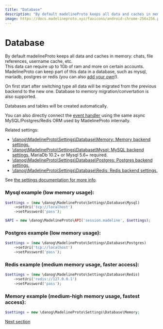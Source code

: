```yaml
---
title: "Database"
description: "By default madelineProto keeps all data and caches in memory: chats, file references, username cache, etc.  "
image: https://docs.madelineproto.xyz/favicons/android-chrome-256x256.png
---
```

# Database

By default madelineProto keeps all data and caches in memory: chats, file references, username cache, etc.  
This data can require up to 1Gb of ram and more on certain accounts.  
MadelineProto can keep part of this data in a database, such as mysql, mariadb, postgres or redis (you can also [add your own](https://github.com/danog/MadelineProto/tree/master/src/danog/MadelineProto/Db)!).   

On first start after switching type all data will be migrated from the previous backend to the new one. 
Database to memory migration/convertation is also supported.

Databases and tables will be created automatically.  

You can also directly connect the [event handler](/docs/UPDATES.html#built-in-database-driver) using the same async MySQL/Postgres/Redis ORM used by MadelineProto internally.  

Related settings:  
* [\danog\MadelineProto\Settings\Database\Memory: Memory backend settings.](../PHP/danog/MadelineProto/Settings/Database/Memory.md)
* [\danog\MadelineProto\Settings\Database\Mysql: MySQL backend settings.](../PHP/danog/MadelineProto/Settings/Database/Mysql.md) MariaDb 10.2+ or Mysql 5.6+ required.
* [\danog\MadelineProto\Settings\Database\Postgres: Postgres backend settings.](../PHP/danog/MadelineProto/Settings/Database/Postgres.md)
* [\danog\MadelineProto\Settings\Database\Redis: Redis backend settings.](../PHP/danog/MadelineProto/Settings/Database/Redis.md)

See [the settings documentation for more info](SETTINGS.md).  

### Mysql example (low memory usage):

```php
$settings = (new \danog\MadelineProto\Settings\Database\Mysql)
    ->setUri('tcp://localhost')
    ->setPassword('pass');

$API = new \danog\MadelineProto\API('session.madeline', $settings);
```

### Postgres example (low memory usage):

```php
$settings = (new \danog\MadelineProto\Settings\Database\Postgres)
    ->setUri('tcp://localhost')
    ->setPassword('pass');
```

### Redis example (medium memory usage, faster access):

```php
$settings = (new \danog\MadelineProto\Settings\Database\Redis)
    ->setUri('redis://127.0.0.1')
    ->setPassword('pass');
```

### Memory example (medium-high memory usage, fastest access):

```php
$settings = new \danog\MadelineProto\Settings\Database\Memory;
```

<a href="https://docs.madelineproto.xyz/docs/SETTINGS.html">Next section</a>